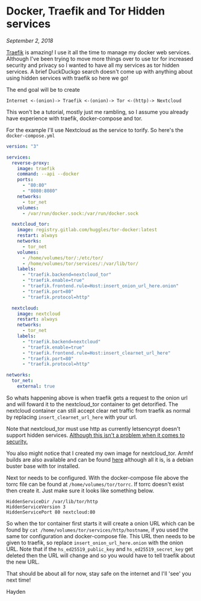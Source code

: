 # Docker, Traefik and Tor Hidden services
*September 2, 2018*

[Traefik](https://traefik.io/) is amazing! I use it all the time to manage my docker
web services. Although I've been trying to move more things over to use tor for increased
security and privacy so I wanted to have all my services as tor hidden services. A brief DuckDuckgo search
doesn't come up with anything about using hidden services with traefik so here we go!

The end goal will be to create

`Internet <-(onion)-> Traefik <-(onion)-> Tor <-(http)-> Nextcloud`


This won't be a tutorial, mostly just me rambling, so
I assume you already have experience with traefik, docker-compose and tor.

For the example I'll use Nextcloud as the service to torify.
So here's the `docker-compose.yml`

```yaml
version: "3"

services:
  reverse-proxy:
    image: traefik
    command: --api --docker
    ports:
      - "80:80"
      - "8080:8080"
    networks:
      - tor_net
    volumes:
      - /var/run/docker.sock:/var/run/docker.sock

  nextcloud_tor:
    image: registry.gitlab.com/huggles/tor-docker:latest
    restart: always
    networks:
      - tor_net
    volumes:
      - /home/volumes/tor/:/etc/tor/
      - /home/volumes/tor/services/:/var/lib/tor/
    labels:
      - "traefik.backend=nextcloud_tor"
      - "traefik.enable=true"
      - "traefik.frontend.rule=Host:insert_onion_url_here.onion"
      - "traefik.port=80"
      - "traefik.protocol=http"

  nextcloud:
    image: nextcloud
    restart: always
    networks:
      - tor_net
    labels:
      - "traefik.backend=nextcloud"
      - "traefik.enable=true"
      - "traefik.frontend.rule=Host:insert_clearnet_url_here"
      - "traefik.port=80"
      - "traefik.protocol=http"

networks:
  tor_net:
    external: true
```

So whats happening above is when traefik gets a request to the onion url and will
foward it to the nextcloud_tor container to get detorified. The nextcloud container
can still accept clear net traffic from traefik as normal by replacing `insert_clearnet_url_here` with your url.

Note that nextcloud_tor must use http as currently letsencyrpt doesn't
support hidden services. [Although this isn't a problem when it comes to security.](https://riseup.net/en/security/network-security/tor/onionservices-best-practices#ssltls-isnt-necessary)

You also might notice that I created my own image for nextcloud_tor. Armhf builds are also available and can be found [here](https://gitlab.com/huggles/tor-docker)
although all it is, is a debian buster base with tor installed.

Next tor needs to be configured. With the docker-compose file above the torrc file
can be found at `/home/volumes/tor/torrc`. If torrc doesn't exist then create it.
Just make sure it looks like something below.

```
HiddenServiceDir /var/lib/tor/http
HiddenServiceVersion 3
HiddenServicePort 80 nextcloud:80
```

So when the tor container first starts it will create a onion URL which can be found
by `cat /home/volumes/tor/services/http/hostname`, if you used the same tor configuration and
docker-compose file. This URL then needs to be given to traefik, so replace `insert_onion_url_here.onion`
with the onion URL. Note that if the `hs_ed25519_public_key` and `hs_ed25519_secret_key` get deleted then
the URL will change and so you would have to tell traefik about the new URL.

That should be about all for now, stay safe on the internet and I'll 'see' you next time!

Hayden
